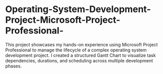 # Operating-System-Development-Project-Microsoft-Project-Professional-
This project showcases my hands-on experience using Microsoft Project Professional to manage the lifecycle of a complex operating system development project. I created a structured Gantt Chart to visualize task dependencies, durations, and scheduling across multiple development phases. 
